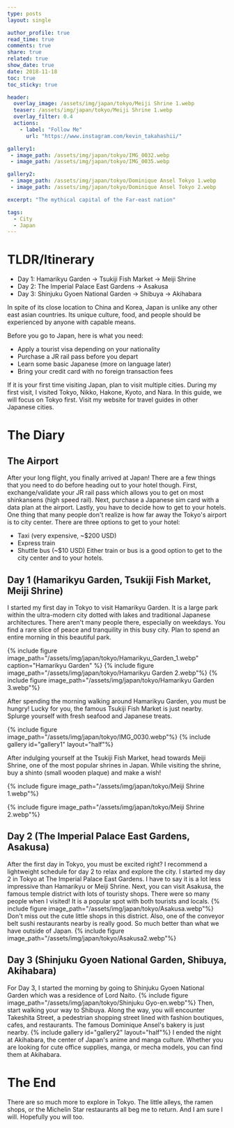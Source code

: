 ```yaml
---
type: posts
layout: single

author_profile: true
read_time: true
comments: true
share: true
related: true
show_date: true
date: 2018-11-18
toc: true
toc_sticky: true

header:
  overlay_image: /assets/img/japan/tokyo/Meiji Shrine 1.webp
  teaser: /assets/img/japan/tokyo/Meiji Shrine 1.webp
  overlay_filter: 0.4
  actions:
    - label: "Follow Me"
      url: "https://www.instagram.com/kevin_takahashii/"

gallery1:
 - image_path: /assets/img/japan/tokyo/IMG_0032.webp
 - image_path: /assets/img/japan/tokyo/IMG_0035.webp

gallery2:
 - image_path: /assets/img/japan/tokyo/Dominique Ansel Tokyo 1.webp
 - image_path: /assets/img/japan/tokyo/Dominique Ansel Tokyo 2.webp

excerpt: "The mythical capital of the Far-east nation"

tags:
  - City
  - Japan
---
```


# TLDR/Itinerary
* Day 1: Hamarikyu Garden -> Tsukiji Fish Market -> Meiji Shrine
* Day 2: The Imperial Palace East Gardens -> Asakusa
* Day 3: Shinjuku Gyoen National Garden -> Shibuya -> Akihabara

In spite of its close location to China and Korea, Japan is unlike any other east asian countries. Its unique culture, food, and people should be experienced by anyone with capable means.

Before you go to Japan, here is what you need:
* Apply a tourist visa depending on your nationality
* Purchase a JR rail pass before you depart
* Learn some basic Japanese (more on language later)
* Bring your credit card with no foreign transaction fees

If it is your first time visiting Japan, plan to visit multiple cities. During my first visit, I visited Tokyo, Nikko, Hakone, Kyoto, and Nara. In this guide, we will focus on Tokyo first. Visit my website for travel guides in other Japanese cities.

# The Diary
## The Airport
After your long flight, you finally arrived at Japan! There are a few things that you need to do before heading out to your hotel though. First, exchange/validate your JR rail pass which allows you to get on most shinkansens (high speed rail). Next, purchase a Japanese sim card with a data plan at the airport. Lastly, you have to decide how to get to your hotels. One thing that many people don't realize is how far away the Tokyo's airport is to city center. There are three options to get to your hotel:
* Taxi (very expensive, ~$200 USD)
* Express train
* Shuttle bus (~$10 USD)
Either train or bus is a good option to get to the city center and to your hotels.

## Day 1 (Hamarikyu Garden, Tsukiji Fish Market, Meiji Shrine)

I started my first day in Tokyo to visit Hamarikyu Garden. It is a large park within the ultra-modern city dotted with lakes and traditional Japanese architectures. There aren't many people there, especially on weekdays. You find a rare slice of peace and tranquility in this busy city. Plan to spend an entire morning in this beautiful park.

{% include figure image_path="/assets/img/japan/tokyo/Hamarikyu_Garden_1.webp" caption="Hamarikyu Garden" %}
{% include figure image_path="/assets/img/japan/tokyo/Hamarikyu Garden 2.webp"%}
{% include figure image_path="/assets/img/japan/tokyo/Hamarikyu Garden 3.webp"%}

After spending the morning walking around Hamarikyu Garden, you must be hungry! Lucky for you, the famous Tsukiji Fish Market is just nearby. Splurge yourself with fresh seafood and Japanese treats.

{% include figure image_path="/assets/img/japan/tokyo/IMG_0030.webp"%}
{% include gallery id="gallery1" layout="half"%}

After indulging yourself at the Tsukiji Fish Market, head towards Meiji Shrine, one of the most popular shrines in Japan. While visiting the shrine, buy a shinto (small wooden plaque) and make a wish!


{% include figure image_path="/assets/img/japan/tokyo/Meiji Shrine 1.webp"%}

{% include figure image_path="/assets/img/japan/tokyo/Meiji Shrine 2.webp"%}

## Day 2 (The Imperial Palace East Gardens, Asakusa)
After the first day in Tokyo, you must be excited right? I recommend a lightweight schedule for day 2 to relax and explore the city.
I started my day 2 in Tokyo at The Imperial Palace East Gardens. I have to say it is a lot less impressive than Hamarikyu or Meiji Shrine. Next, you can visit Asakusa, the famous temple district with lots of touristy shops. There were so many people when I visited! It is a popular spot with both tourists and locals.
{% include figure image_path="/assets/img/japan/tokyo/Asakusa.webp"%}
Don't miss out the cute little shops in this district. Also, one of the conveyor belt sushi restaurants nearby is really good. So much better than what we have outside of Japan.
{% include figure image_path="/assets/img/japan/tokyo/Asakusa2.webp"%}

##  Day 3 (Shinjuku Gyoen National Garden, Shibuya, Akihabara)
For Day 3, I started the morning by going to Shinjuku Gyoen National Garden which was a residence of Lord Naito.
{% include figure image_path="/assets/img/japan/tokyo/Shinjuku Gyo-en.webp"%}
Then, start walking your way to Shibuya. Along the way, you will encounter Takeshita Street, a pedestrian shopping street lined with fashion boutiques, cafes, and restaurants. The famous Dominique Ansel's bakery is just nearby.
{% include gallery id="gallery2" layout="half"%}
I ended the night at Akihabara, the center of Japan's anime and manga culture. Whether you are looking for cute office supplies, manga, or mecha models, you can find them at Akihabara.


# The End
There are so much more to explore in Tokyo. The little alleys, the ramen shops, or the Michelin Star restaurants all beg me to return. And I am sure I will. Hopefully you will too.
